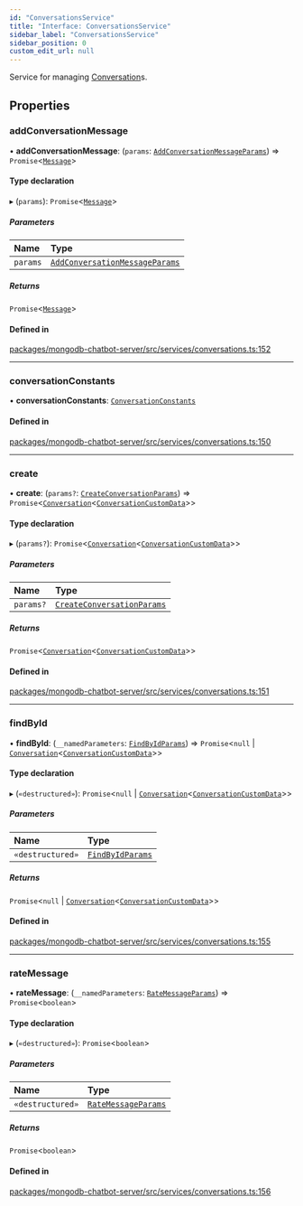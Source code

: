 ```yaml
---
id: "ConversationsService"
title: "Interface: ConversationsService"
sidebar_label: "ConversationsService"
sidebar_position: 0
custom_edit_url: null
---
```


Service for managing [Conversation](Conversation.md)s.

## Properties

### addConversationMessage

• **addConversationMessage**: (`params`: [`AddConversationMessageParams`](../modules.md#addconversationmessageparams)) => `Promise`\<[`Message`](../modules.md#message)\>

#### Type declaration

▸ (`params`): `Promise`\<[`Message`](../modules.md#message)\>

##### Parameters

| Name | Type |
| :------ | :------ |
| `params` | [`AddConversationMessageParams`](../modules.md#addconversationmessageparams) |

##### Returns

`Promise`\<[`Message`](../modules.md#message)\>

#### Defined in

[packages/mongodb-chatbot-server/src/services/conversations.ts:152](https://github.com/mongodben/chatbot/blob/dbe6fdb/packages/mongodb-chatbot-server/src/services/conversations.ts#L152)

___

### conversationConstants

• **conversationConstants**: [`ConversationConstants`](ConversationConstants.md)

#### Defined in

[packages/mongodb-chatbot-server/src/services/conversations.ts:150](https://github.com/mongodben/chatbot/blob/dbe6fdb/packages/mongodb-chatbot-server/src/services/conversations.ts#L150)

___

### create

• **create**: (`params?`: [`CreateConversationParams`](../modules.md#createconversationparams)) => `Promise`\<[`Conversation`](Conversation.md)\<[`ConversationCustomData`](../modules.md#conversationcustomdata)\>\>

#### Type declaration

▸ (`params?`): `Promise`\<[`Conversation`](Conversation.md)\<[`ConversationCustomData`](../modules.md#conversationcustomdata)\>\>

##### Parameters

| Name | Type |
| :------ | :------ |
| `params?` | [`CreateConversationParams`](../modules.md#createconversationparams) |

##### Returns

`Promise`\<[`Conversation`](Conversation.md)\<[`ConversationCustomData`](../modules.md#conversationcustomdata)\>\>

#### Defined in

[packages/mongodb-chatbot-server/src/services/conversations.ts:151](https://github.com/mongodben/chatbot/blob/dbe6fdb/packages/mongodb-chatbot-server/src/services/conversations.ts#L151)

___

### findById

• **findById**: (`__namedParameters`: [`FindByIdParams`](FindByIdParams.md)) => `Promise`\<``null`` \| [`Conversation`](Conversation.md)\<[`ConversationCustomData`](../modules.md#conversationcustomdata)\>\>

#### Type declaration

▸ (`«destructured»`): `Promise`\<``null`` \| [`Conversation`](Conversation.md)\<[`ConversationCustomData`](../modules.md#conversationcustomdata)\>\>

##### Parameters

| Name | Type |
| :------ | :------ |
| `«destructured»` | [`FindByIdParams`](FindByIdParams.md) |

##### Returns

`Promise`\<``null`` \| [`Conversation`](Conversation.md)\<[`ConversationCustomData`](../modules.md#conversationcustomdata)\>\>

#### Defined in

[packages/mongodb-chatbot-server/src/services/conversations.ts:155](https://github.com/mongodben/chatbot/blob/dbe6fdb/packages/mongodb-chatbot-server/src/services/conversations.ts#L155)

___

### rateMessage

• **rateMessage**: (`__namedParameters`: [`RateMessageParams`](RateMessageParams.md)) => `Promise`\<`boolean`\>

#### Type declaration

▸ (`«destructured»`): `Promise`\<`boolean`\>

##### Parameters

| Name | Type |
| :------ | :------ |
| `«destructured»` | [`RateMessageParams`](RateMessageParams.md) |

##### Returns

`Promise`\<`boolean`\>

#### Defined in

[packages/mongodb-chatbot-server/src/services/conversations.ts:156](https://github.com/mongodben/chatbot/blob/dbe6fdb/packages/mongodb-chatbot-server/src/services/conversations.ts#L156)
